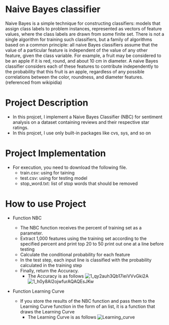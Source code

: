 # Naive Bayes classifier
Naive Bayes is a simple technique for constructing classifiers: models that assign class labels to problem instances, represented as vectors of feature values, where the class labels are drawn from some finite set. There is not a single algorithm for training such classifiers, but a family of algorithms based on a common principle: all naive Bayes classifiers assume that the value of a particular feature is independent of the value of any other feature, given the class variable. For example, a fruit may be considered to be an apple if it is red, round, and about 10 cm in diameter. A naive Bayes classifier considers each of these features to contribute independently to the probability that this fruit is an apple, regardless of any possible correlations between the color, roundness, and diameter features.
(referenced from wikipidia)

# Project Description
+ In this projcet, I implement a Naive Bayes Classifier (NBC) for sentiment analysis on a dataset containing reviews and their respective star ratings.
+ In this projcet, I use only built-in packages like cvs, sys, and so on

# Project Implementation
+ For execution, you need to download the following file.
  + train.csv: using for taining 
  + test.csv: using for testing model
  + stop_word.txt: list of stop words that should be removed

# How to use Project
+ Function NBC
  + The NBC function receives the percent of training set as a parameter.
  + Extract 1,000 features using the training set according to the specified percent and print top 20 to 50 print out one at a line before testing
  + Calculate the conditional probability for each feature
  + In the test step, each input line is classified with the probability calculated in the training step
  + Finally, return the Accuracy.
    + The Accuracy is as follows
    ![1_qy2auh3Qb17ieiVVvGki2A](https://user-images.githubusercontent.com/54938092/232772123-1b5566bf-689e-4b82-8bac-9d88c8b65776.png)
    ![1_h0y8Al2ojwfurAQAQEsJKw](https://user-images.githubusercontent.com/54938092/232772132-e32275c7-387e-4322-bde7-3b70a605a2d8.png)

+ Function Learning Curve
  + If you store the results of the NBC function and pass them to the Learning Curve function in the form of an list, it is a function that draws the Learning Curve
    + The Learning Curve is as follows
    ![Learning_curve](https://user-images.githubusercontent.com/54938092/232771638-e2f9b0f2-8f0b-41c3-845a-f9d68d685434.png)
